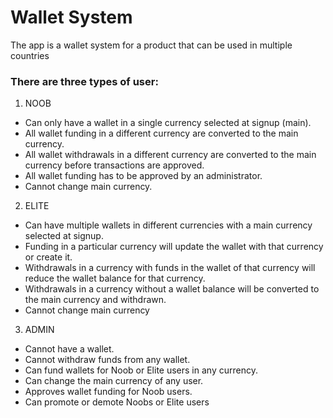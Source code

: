 # Wallet System
The app is a wallet system for a product that can be used in multiple countries

### There are three types of user:

1. NOOB
- Can only have a wallet in a single currency selected at signup (main).
- All wallet funding in a different currency are converted to the main currency.
- All wallet withdrawals in a different currency are converted to the main currency before transactions are approved.
- All wallet funding has to be approved by an administrator.
- Cannot change main currency.

2. ELITE
- Can have multiple wallets in different currencies with a main currency selected at signup.
- Funding in a particular currency will update the wallet with that currency or create it.
- Withdrawals in a currency with funds in the wallet of that currency will reduce the wallet balance for that currency.
- Withdrawals in a currency without a wallet balance will be converted to the main currency and withdrawn.
- Cannot change main currency

3. ADMIN
- Cannot have a wallet.
- Cannot withdraw funds from any wallet.
- Can fund wallets for Noob or Elite users in any currency.
- Can change the main currency of any user.
- Approves wallet funding for Noob users.
- Can promote or demote Noobs or Elite users
